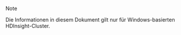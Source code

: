 > [!NOTE]
> Die Informationen in diesem Dokument gilt nur für Windows-basierten HDInsight-Cluster.
> 
> 

